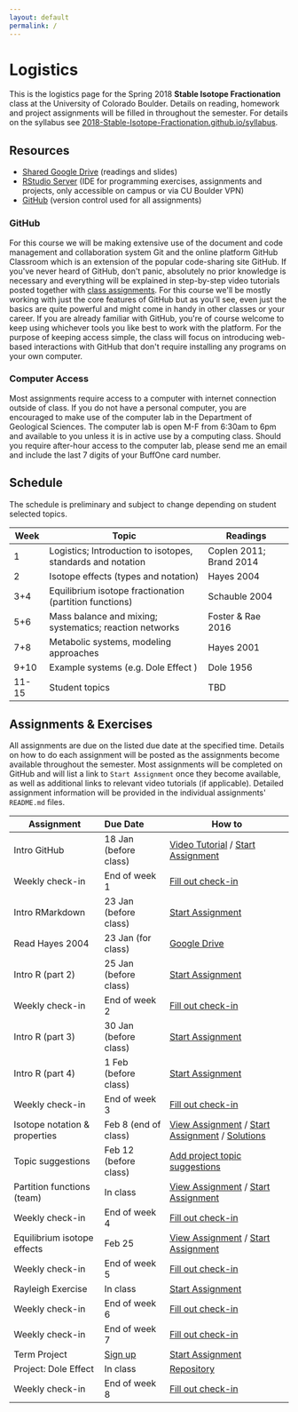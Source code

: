 ```yaml
---
layout: default
permalink: /
---
```


# Logistics

This is the logistics page for the Spring 2018 **Stable Isotope Fractionation** class at the University of Colorado Boulder. Details on reading, homework and project assignments will be filled in throughout the semester. For details on the syllabus see [2018-Stable-Isotope-Fractionation.github.io/syllabus](https://2018-Stable-Isotope-Fractionation.github.io/syllabus).

## Resources

 - [Shared Google Drive](https://goo.gl/yYxMR1) (readings and slides)
 - [RStudio Server](moab.colorado.edu:8787) (IDE for programming exercises, assignments and projects, only accessible on campus or via CU Boulder VPN)
 - [GitHub](https://github.com/) (version control used for all assignments)

### GitHub

For this course we will be making extensive use of the document and code management and collaboration system Git and the online platform GitHub Classroom which is an extension of the popular code-sharing site GitHub. If you've never heard of GitHub, don't panic, absolutely no prior knowledge is necessary and everything will be explained in step-by-step video tutorials posted together with [class assignments](https://2018-Stable-Isotope-Fractionation.github.io/schedule/#assignments). For this course we'll be mostly working with just the core features of GitHub but as you'll see, even just the basics are quite powerful and might come in handy in other classes or your career. If you are already familiar with GitHub, you're of course welcome to keep using whichever tools you like best to work with the platform. For the purpose of keeping access simple, the class will focus on introducing web-based interactions with GitHub that don't require installing any programs on your own computer.

### Computer Access

Most assignments require access to a computer with internet connection outside of class. If you do not have a personal computer, you are encouraged to make use of the computer lab in the Department of Geological Sciences. The computer lab is open M-F from 6:30am to 6pm and available to you unless it is in active use by a computing class. Should you require after-hour access to the computer lab, please send me an email and include the last 7 digits of your BuffOne card number.

## Schedule

The schedule is preliminary and subject to change depending on student selected topics.

Week  | Topic                                                       | Readings
------|-------------------------------------------------------------|------------------------
1     | Logistics; Introduction to isotopes, standards and notation | Coplen 2011; Brand 2014
2     | Isotope effects (types and notation)                        | Hayes 2004
3+4   | Equilibrium isotope fractionation (partition functions)     | Schauble 2004
5+6   | Mass balance and mixing; systematics; reaction networks     | Foster & Rae 2016
7+8   | Metabolic systems, modeling approaches                      | Hayes 2001
9+10  | Example systems (e.g. Dole Effect )                         | Dole 1956
11-15 | Student topics                                              | TBD

## Assignments & Exercises

All assignments are due on the listed due date at the specified time. Details on how to do each assignment will be posted as the assignments become available throughout the semester. Most assignments will be completed on GitHub and will list a link to `Start Assignment` once they become available, as well as additional links to relevant video tutorials (if applicable). Detailed assignment information will be provided in the individual assignments' `README.md` files.


| Assignment                    | Due Date                         | How to                                                                                                                                      |
|-------------------------------|:---------------------------------|---------------------------------------------------------------------------------------------------------------------------------------------|
| Intro GitHub                  | 18 Jan (before class)            | [Video Tutorial](https://youtu.be/bRkpm1LTpkY) / [Start Assignment](https://classroom.github.com/a/wAvQp94F)                                |
| Weekly check-in               | End of week 1                    | [Fill out check-in](https://goo.gl/forms/HRXTCgUi8AwLEMRr1)                                                                                 |
| Intro RMarkdown               | 23 Jan (before class)            | [Start Assignment](https://classroom.github.com/a/2u8l1Z_E)                                                                                 |
| Read Hayes 2004               | 23 Jan (for class)               | [Google Drive](https://goo.gl/yYxMR1)                                                                                                       |
| Intro R (part 2)              | 25 Jan (before class)            | [Start Assignment](https://classroom.github.com/a/fO619WiO)                                                                                 |
| Weekly check-in               | End of week 2                    | [Fill out check-in](https://goo.gl/forms/dlvbqVdMwBC9Pfyv1)                                                                                 |
| Intro R (part 3)              | 30 Jan (before class)            | [Start Assignment](https://classroom.github.com/a/Xpt8I_bV)                                                                                 |
| Intro R (part 4)              | 1 Feb (before class)             | [Start Assignment](https://classroom.github.com/a/ilcAWDFw)                                                                                 |
| Weekly check-in               | End of week 3                    | [Fill out check-in](https://goo.gl/forms/ZnNruk9K5vUvLa802)                                                                                 |
| Isotope notation & properties | Feb 8 (end of class)             | [View Assignment](https://goo.gl/oA8xk4) / [Start Assignment](https://classroom.github.com/a/vXT7DF9e) / [Solutions](https://goo.gl/pe8z1e) |
| Topic suggestions             | Feb 12 (before class)            | [Add project topic suggestions](https://goo.gl/qhfGYh)                                                                                      |
| Partition functions (team)    | In class                         | [View Assignment](https://goo.gl/eiXDb3) / [Start Assignment](https://classroom.github.com/g/VnYn3Zv1)                                      |
| Weekly check-in               | End of week 4                    | [Fill out check-in](https://goo.gl/forms/DpMJ29yBCRpExOLj2)                                                                                 |
| Equilibrium isotope effects   | Feb 25                           | [View Assignment](https://goo.gl/fpXf7p) / [Start Assignment](https://classroom.github.com/a/KbNzai1M)                                      |
| Weekly check-in               | End of week 5                    | [Fill out check-in](https://goo.gl/forms/F2xC1QXJfUW4Jt9m2)                                                                                 |
| Rayleigh Exercise             | In class                         | [Start Assignment](https://classroom.github.com/a/rr0l0l-V)                                                                                 |
| Weekly check-in               | End of week 6                    | [Fill out check-in](https://goo.gl/forms/1vrfugBBX2MTGros1)                                                                                 |
| Weekly check-in               | End of week 7                    | [Fill out check-in](https://goo.gl/forms/Y7OKE68nvIznQHhJ3)                                                                                 |
| Term Project                  | [Sign up](https://goo.gl/qhfGYh) | [Start Assignment](https://classroom.github.com/a/0xDO8UM1)                                                                                 |
| Project: Dole Effect          | In class                         | [Repository](https://github.com/2018-Stable-Isotope-Fractionation/project-AmazingSpiderPig)                                                 |
| Weekly check-in               | End of week 8                    | [Fill out check-in](https://goo.gl/forms/wq5nUjln7vgNiJPf1)                                                                                 |
